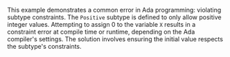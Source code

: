 This example demonstrates a common error in Ada programming: violating subtype constraints.  The `Positive` subtype is defined to only allow positive integer values.  Attempting to assign 0 to the variable `X` results in a constraint error at compile time or runtime, depending on the Ada compiler's settings. The solution involves ensuring the initial value respects the subtype's constraints.